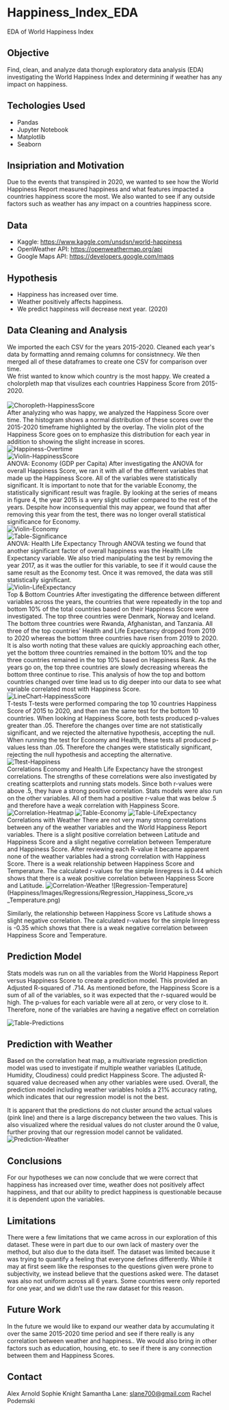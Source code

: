 # Happiness_Index_EDA
 EDA of World Happiness Index

## Objective
Find, clean, and analyze data thorugh exploratory data analysis (EDA) investigating the World Happiness Index and determining if weather has any impact on happiness. 

## Techologies Used 
* Pandas
* Jupyter Notebook
* Matplotlib
* Seaborn

## Insipriation and Motivation
Due to the events that transpired in 2020, we wanted to see how the World Happiness Report measured happiness and what features impacted a countries happiness score the most. We also wanted to see if any outside factors such as weather has any impact on a countries happiness score. 

## Data 
* Kaggle: https://www.kaggle.com/unsdsn/world-happiness
* OpenWeather API:  https://openweathermap.org/api
* Google Maps API:  https://developers.google.com/maps

## Hypothesis
* Happiness has increased over time. 
* Weather positively affects happiness. 
* We predict happiness will decrease next year. (2020)

## Data Cleaning and Analysis 
We imported the each CSV for the years 2015-2020. Cleaned each year's data by formatting annd remaing columns for consistnnecy. We then merged all of these dataframes to create one CSV for comparison over time. 
<br>
We frist wanted to know which country is the most happy. We created a cholorpleth map that visulizes each countries Happiness Score from 2015-2020.  
<br>
![Choropleth-HappinessScore](Happiness/Images/Heatmaps/choropleth.png)
<br>
After analyzing who was happy, we analyzed the Happiness Score over time. The histogram shows a normal distribution of these scores over the 2015-2020 timeframe highlighted by the overlay. The violin plot of the Happiness Score goes on to emphasize this distribution for each year in addition to showing the slight increase in scores.
<br>
![Happiness-Overtime](Happiness/Images/Histograms/Histogram_of_Happiness_Score_Over_Time.png)
<br>
![Violin-HappinessScore](Happiness/Images/Violin_Plots/Violin_Plot_of_Happiness_Score_Over_Time.png)
<br>
ANOVA: Economy (GDP per Capita) After investigating the ANOVA for overall Happiness Score, we ran it with all of the different variables that made up the Happiness Score. All of the variables were statistically significant. It is important to note that for the variable Economy, the statistically significant result was fragile. By looking at the series of means in figure 4, the year 2015 is a very slight outlier compared to the rest of the years. Despite how inconsequential this may appear, we found that after removing this year from the test, there was no longer overall statistical significance for Economy.
<br>
![Violin-Economy](Happiness/Images/Violin_Plots/Violin_Plot_of_Economy(GDP_per_Capita)Over_Time.png)
<br>
![Table-Significance](Happiness/Images/Tables/variable_significance.png)
<br>
ANOVA: Health Life Expectancy Through ANOVA testing we found that another significant factor of overall happiness was the Health Life Expectancy variable. We also tried manipulating the test by removing the year 2017, as it was the outlier for this variable, to see if it would cause the same result as the Economy test. Once it was removed, the data was still statistically significant.
<br>
![Violin-LifeExpectancy](Happiness/Images/Violin_Plots/Violin_Plot_of_Health_Life_Expectancy_Over_Time.png)
<br>
Top & Bottom Countries After investigating the difference between different variables across the years, the countries that were repeatedly in the top and bottom 10% of the total countries based on their Happiness Score were investigated. The top three countries were Denmark, Norway and Iceland. The bottom three countries were Rwanda, Afghanistan, and Tanzania.
All three of the top countries' Health and Life Expectancy dropped from 2019 to 2020 whereas the bottom three countries have risen from 2019 to 2020. It is also worth noting that these values are quickly approaching each other, yet the bottom three countries remained in the bottom 10% and the top three countries remained in the top 10% based on Happiness Rank.
As the years go on, the top three countries are slowly decreasing whereas the bottom three continue to rise. This analysis of how the top and bottom countries changed over time lead us to dig deeper into our data to see what variable correlated most with Happiness Score.
<br>
![LineChart-HappinessScore](Happiness/Images/Line_Charts/Top_and_Bottom_Countries_Happiness_Score_over_the_Years.png)
<br>
T-tests T-tests were performed comparing the top 10 countries Happiness Score of 2015 to 2020, and then ran the same test for the bottom 10 countries. When looking at Happiness Score, both tests produced p-values greater than .05. Therefore the changes over time are not statistically significant, and we rejected the alternative hypothesis, accepting the null.
When running the test for Economy and Health, these tests all produced p-values less than .05. Therefore the changes were statistically significant, rejecting the null hypothesis and accepting the alternative.
<br>
![Ttest-Happiness](Happiness/Images/Tables/t_tests.png)
<br>
Correlations Economy and Health Life Expectancy have the strongest correlations. The strengths of these correlations were also investigated by creating scatterplots and running stats models. Since both r-values were above .5, they have a strong positive correlation.
Stats models were also run on the other variables. All of them had a positive r-value that was below .5 and therefore have a weak correlation with Happiness Score.
<br>
![Correlation-Heatmap](Happiness/Images/Heatmaps/Happiness_Correlation_Heat_Map.png)
![Table-Economy](Happiness/Images/Tables/happiness_v_economy.png)
![Table-LifeExpectancy](Happiness/Images/Tables/happiness_v_life_expenctancy.png)
<br>
Correlations with Weather There are not very many strong correlations between any of the weather variables and the World Happiness Report variables. There is a slight positive correlation between Latitude and Happiness Score and a slight negative correlation between Temperature and Happiness Score.
After reviewing each R-value it became apparent none of the weather variables had a strong correlation with Happiness Score. There is a weak relationship between Happiness Score and Temperature. The calculated r-values for the simple linregress is 0.44 which shows that there is a weak positive correlation between Happiness Score and Latitude. 
![Correlation-Weather](Happiness/Images/Heatmaps/Correlation_Heat_Map_Weather.png)
![Regression-Temperature](Happiness/Images/Regressions/Regression_Happiness_Score_vs _Temperature.png)

Similarly, the relationship between Happiness Score vs Latitude shows a slight negative correlation. The calculated r-values for the simple linregress is -0.35 which shows that there is a weak negative correlation between Happiness Score and Temperature.

## Prediction Model
Stats models was run on all the variables from the World Happiness Report versus Happiness Score to create a prediction model. This provided an Adjusted R-squared of .714. As mentioned before, the Happiness Score is a sum of all of the variables, so it was expected that the r-squared would be high. The p-values for each variable were all at zero, or very close to it. Therefore, none of the variables are having a negative effect on correlation

![Table-Predictions](Happiness/Images/Tables/prediction.png)

## Prediction with Weather
Based on the correlation heat map, a multivariate regression prediction model was used to investigate if multiple weather variables (Latitude, Humidity, Cloudiness) could predict Happiness Score. The adjusted R-squared value decreased when any other variables were used.
Overall, the prediction model including weather variables holds a 21% accuracy rating, which indicates that our regression model is not the best.

It is apparent that the predictions do not cluster around the actual values (pink line) and there is a large discrepancy between the two values. This is also visualized where the residual values do not cluster around the 0 value, further proving that our regression model cannot be validated.
![Prediction-Weather](Happiness/Images/Tables/prediction_weather.png)

## Conclusions 
For our hypotheses we can now conclude that we were correct that happiness has increased over time, weather does not positively affect happiness, and that our ability to predict happiness is questionable because it is dependent upon the variables.

## Limitations 
There were a few limitations that we came across in our exploration of this dataset. These were in part due to our own lack of mastery over the method, but also due to the data itself. The dataset was limited because it was trying to quantify a feeling that everyone defines differently. While it may at first seem like the responses to the questions given were prone to subjectivity, we instead believe that the questions asked were. The dataset was also not uniform across all 6 years. Some countries were only reported for one year, and we didn’t use the raw dataset for this reason.

## Future Work
In the future we would like to expand our weather data by accumulating it over the same 2015-2020 time period and see if there really is any correlation between weather and happiness.. We would also bring in other factors such as education, housing, etc. to see if there is any connection between them and Happiness Scores.

## Contact
Alex Arnold
Sophie Knight
Samantha Lane: slane700@gmail.com
Rachel Podemski





